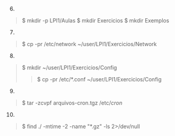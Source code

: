 6. 
> $ mkdir -p LPI1/Aulas
> $ mkdir Exercicios
> $ mkdir Exemplos

7. 
> $ cp -pr /etc/network ~/user/LPI1/Exercicios/Network

8.
> $ mkdir ~/user/LPI1/Exercicios/Config
>> $ cp -pr /etc/*.conf ~/user/LPI1/Exercicios/Config

9.
> $ tar -zcvpf arquivos-cron.tgz /etc/*cron*

10.
> $ find ./ -mtime -2 -name "*.gz" -ls 2>/dev/null
